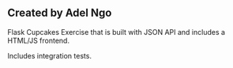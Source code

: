 ## Created by Adel Ngo

Flask Cupcakes Exercise that is built with JSON API and includes a HTML/JS frontend. 

Includes integration tests. 